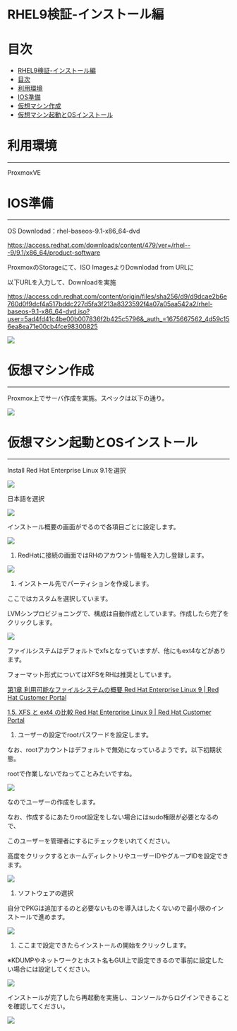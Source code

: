 # RHEL9検証-インストール編


# 目次
- [RHEL9検証-インストール編](#rhel9検証-インストール編)
- [目次](#目次)
- [利用環境](#利用環境)
- [IOS準備](#ios準備)
- [仮想マシン作成](#仮想マシン作成)
- [仮想マシン起動とOSインストール](#仮想マシン起動とosインストール)


# 利用環境

---

ProxmoxVE

# IOS準備

---

OS Downlodad：rhel-baseos-9.1-x86_64-dvd

https://access.redhat.com/downloads/content/479/ver=/rhel---9/9.1/x86_64/product-software

ProxmoxのStorageにて、ISO ImagesよりDownlodad from URLに

以下URLを入力して、Downloadを実施

https://access.cdn.redhat.com/content/origin/files/sha256/d9/d9dcae2b6e760d0f9dcf4a517bddc227d5fa3f213a8323592f4a07a05aa542a2/rhel-baseos-9.1-x86_64-dvd.iso?user=5ad4fd41c4be00b007836f2b425c5796&_auth_=1675667562_4d59c156ea8ea71e00cb4fce98300825

![](/OS\RHEL9検証-インストール編\Untitled.png)

# 仮想マシン作成

---

Proxmox上でサーバ作成を実施。スペックは以下の通り。

![](/OS\RHEL9検証-インストール編\Untitled1.png)

# 仮想マシン起動とOSインストール

---

Install Red Hat Enterprise Linux 9.1を選択

![](/OS\RHEL9検証-インストール編\Untitled2.png)

日本語を選択

![](/OS\RHEL9検証-インストール編\Untitled3.png)

インストール概要の画面がでるので各項目ごとに設定します。

![](/OS\RHEL9検証-インストール編\Untitled4.png)

1. RedHatに接続の画面ではRHのアカウント情報を入力し登録します。

![](/OS\RHEL9検証-インストール編\Untitled5.pngg)

1. インストール先でパーティションを作成します。

ここではカスタムを選択しています。

LVMシンプロビジョニングで、構成は自動作成としています。作成したら完了をクリックします。

![](/OS\RHEL9検証-インストール編\Untitled6.png)

ファイルシステムはデフォルトでxfsとなっていますが、他にもext4などがあります。

フォーマット形式についてはXFSをRHは推奨としています。

[第1章 利用可能なファイルシステムの概要 Red Hat Enterprise Linux 9 | Red Hat Customer Portal](https://access.redhat.com/documentation/ja-jp/red_hat_enterprise_linux/9/html/managing_file_systems/assembly_overview-of-available-file-systems_managing-file-systems#types-of-file-systems_assembly_overview-of-available-file-systems)

[1.5. XFS と ext4 の比較 Red Hat Enterprise Linux 9 | Red Hat Customer Portal](https://access.redhat.com/documentation/ja-jp/red_hat_enterprise_linux/9/html/managing_file_systems/comparison-of-xfs-and-ext4_assembly_overview-of-available-file-systems)

1. ユーザーの設定でrootパスワードを設定します。

なお、rootアカウントはデフォルトで無効になっているようです。以下初期状態。

rootで作業しないでねってことみたいですね。

![](/OS\RHEL9検証-インストール編\Untitled7.png)

なのでユーザーの作成をします。

なお、作成するにあたりroot設定をしない場合にはsudo権限が必要となるので、

このユーザーを管理者にするにチェックをいれてください。

高度をクリックするとホームディレクトリやユーザーIDやグループIDを設定できます。

![](/OS\RHEL9検証-インストール編\Untitled8.png)

1. ソフトウェアの選択

自分でPKGは追加するのと必要ないものを導入はしたくないので最小限のインストールで進めます。

![](/OS\RHEL9検証-インストール編\Untitled9.png)

1. ここまで設定できたらインストールの開始をクリックします。

※KDUMPやネットワークとホスト名もGUI上で設定できるので事前に設定したい場合には設定してください。

![](/OS\RHEL9検証-インストール編\Untitled10.png)

インストールが完了したら再起動を実施し、コンソールからログインできることを確認してください。

![](/OS\RHEL9検証-インストール編\Untitled11.png)